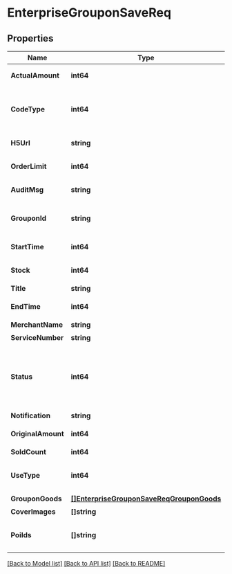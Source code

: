 # EnterpriseGrouponSaveReq

## Properties

Name | Type | Description | Notes
------------ | ------------- | ------------- | -------------
**ActualAmount** | **int64** | 实际金额(单位分) | [optional] 
**CodeType** | **int64** | 0券码生成的方式;1系统生成;2自定义上传 | [optional] 
**H5Url** | **string** | 团购活动详情页链接 | [optional] 
**OrderLimit** | **int64** | 单用户购买数量上限 | [optional] 
**AuditMsg** | **string** | 审核失败原因 | [optional] 
**GrouponId** | **string** | 团购活动Id，审核失败修改用 | [optional] 
**StartTime** | **int64** | 活动开始时间 unix time | [optional] 
**Stock** | **int64** | 团购活动库存总数 | [optional] 
**Title** | **string** | 卡券标题 | [optional] 
**EndTime** | **int64** | 活动截止时间 unix time | [optional] 
**MerchantName** | **string** | 商户名称 | [optional] 
**ServiceNumber** | **string** | 联系电话 | [optional] 
**Status** | **int64** | 活动状态 创建时可以忽略 1有效 2审核中 3审核失败 4中止 | [optional] 
**Notification** | **string** | 团购须知 | [optional] 
**OriginalAmount** | **int64** | 原价(单位分) | [optional] 
**SoldCount** | **int64** | 已售出数量 | [optional] 
**UseType** | **int64** | 团购使用方式 1 到店核销 | [optional] 
**GrouponGoods** | [**[]EnterpriseGrouponSaveReqGrouponGoods**](EnterpriseGrouponSaveReq_groupon_goods.md) | 团购商品 | [optional] 
**CoverImages** | **[]string** | 封面图 | [optional] 
**PoiIds** | **[]string** | 绑定的POI 列表 默认展示全部门店 | [optional] 

[[Back to Model list]](../README.md#documentation-for-models) [[Back to API list]](../README.md#documentation-for-api-endpoints) [[Back to README]](../README.md)


